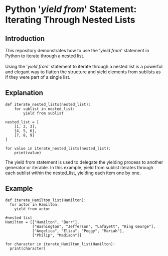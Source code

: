 # Python '*yield from*' Statement: Iterating Through Nested Lists

## Introduction
This repository demonstrates how to use the '*yield from*' statement in Python to iterate through a nested list. 
<br>
<br>
Using the '*yield from*' statement to iterate through a nested list is a powerful and elegant way to flatten the structure and yield elements from sublists as if they were part of a single list.

## Explanation
```
def iterate_nested_lists(nested_list):
    for sublist in nested_list:
        yield from sublist

nested_list = [
    [1, 2, 3],
    [4, 5, 6],
    [7, 8, 9]
]

for value in iterate_nested_lists(nested_list):
    print(value)
```
The yield from statement is used to delegate the yielding process to another generator or iterable. 
In this example, yield from sublist iterates through each sublist within the nested_list, yielding each item one by one.

## Example
```
def iterate_Hamilton_list(Hamilton):
  for actor in Hamilton:
    yield from actor

#nested list
Hamilton = [["Hamilton", "Burr"], 
            ["Washington", "Jefferson", "Lafayett", "King George"],
            ["Angelica", "Eliza", "Peggy", "Mariah"],
            ["Philip", "Madison"]]

for character in iterate_Hamilton_list(Hamilton):
  print(character)
```
